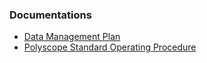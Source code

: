 ### Documentations

- [Data Management Plan](IDSO-FA1-Pathology-DMP-Latest.pdf)
- [Polyscope Standard Operating Procedure](Polyscope-SOP-v1.0.0.pdf)
